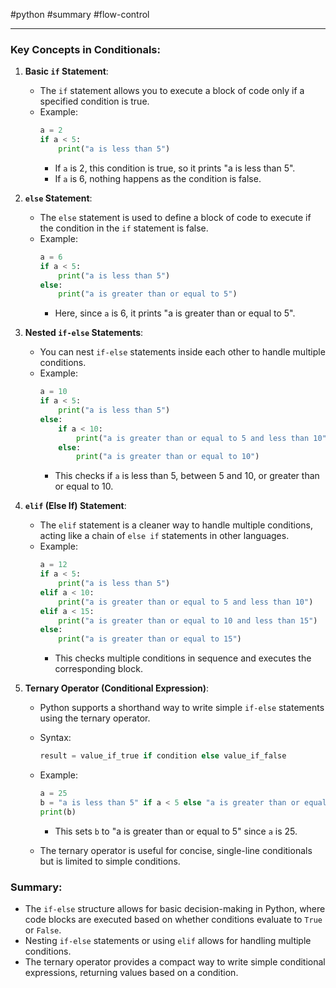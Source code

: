 #python #summary #flow-control 

---
### Key Concepts in Conditionals:

1. **Basic `if` Statement**:
   - The `if` statement allows you to execute a block of code only if a specified condition is true.
   - Example:
     ```python
     a = 2
     if a < 5:
         print("a is less than 5")
     ```
     - If `a` is 2, this condition is true, so it prints "a is less than 5".
     - If `a` is 6, nothing happens as the condition is false.

2. **`else` Statement**:
   - The `else` statement is used to define a block of code to execute if the condition in the `if` statement is false.
   - Example:
     ```python
     a = 6
     if a < 5:
         print("a is less than 5")
     else:
         print("a is greater than or equal to 5")
     ```
     - Here, since `a` is 6, it prints "a is greater than or equal to 5".

3. **Nested `if-else` Statements**:
   - You can nest `if-else` statements inside each other to handle multiple conditions.
   - Example:
     ```python
     a = 10
     if a < 5:
         print("a is less than 5")
     else:
         if a < 10:
             print("a is greater than or equal to 5 and less than 10")
         else:
             print("a is greater than or equal to 10")
     ```
     - This checks if `a` is less than 5, between 5 and 10, or greater than or equal to 10.

4. **`elif` (Else If) Statement**:
   - The `elif` statement is a cleaner way to handle multiple conditions, acting like a chain of `else if` statements in other languages.
   - Example:
     ```python
     a = 12
     if a < 5:
         print("a is less than 5")
     elif a < 10:
         print("a is greater than or equal to 5 and less than 10")
     elif a < 15:
         print("a is greater than or equal to 10 and less than 15")
     else:
         print("a is greater than or equal to 15")
     ```
     - This checks multiple conditions in sequence and executes the corresponding block.

5. **Ternary Operator (Conditional Expression)**:
   - Python supports a shorthand way to write simple `if-else` statements using the ternary operator.
   - Syntax:
     ```python
     result = value_if_true if condition else value_if_false
     ```
   - Example:
     ```python
     a = 25
     b = "a is less than 5" if a < 5 else "a is greater than or equal to 5"
     print(b)
     ```
     - This sets `b` to "a is greater than or equal to 5" since `a` is 25.

   - The ternary operator is useful for concise, single-line conditionals but is limited to simple conditions.

### Summary:
- The `if-else` structure allows for basic decision-making in Python, where code blocks are executed based on whether conditions evaluate to `True` or `False`.
- Nesting `if-else` statements or using `elif` allows for handling multiple conditions.
- The ternary operator provides a compact way to write simple conditional expressions, returning values based on a condition.